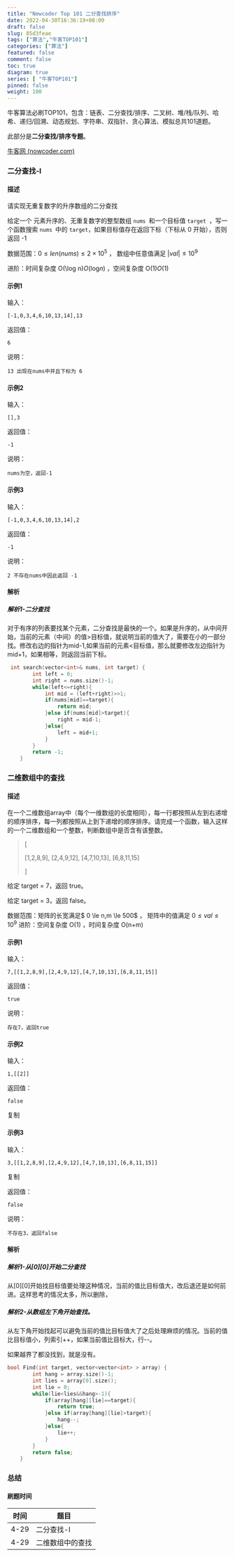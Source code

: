 ```yaml
---
title: "Newcoder Top 101 二分查找排序"
date: 2022-04-30T16:36:19+08:00
draft: false
slug: 85d3feae
tags: ["算法","牛客TOP101"]
categories: ["算法"]
featured: false 
comment: false 
toc: true 
diagram: true 
series: [ "牛客TOP101"] 
pinned: false
weight: 100
---
```


牛客算法必刷TOP101，包含：链表、二分查找/排序、二叉树、堆/栈/队列、哈希、递归/回溯、动态规划、字符串、双指针、贪心算法、模拟总共101道题。

此部分是**二分查找/排序专题**。

[牛客网 (nowcoder.com)](https://www.nowcoder.com/exam/oj?page=1&tab=算法篇&topicId=295)

<!--more-->

### 二分查找-I

#### 描述

请实现无重复数字的升序数组的二分查找

给定一个 元素升序的、无重复数字的整型数组 `nums `和一个目标值 `target `，写一个函数搜索 `nums `中的 `target`，如果目标值存在返回下标（下标从 0 开始），否则返回 -1

数据范围：$0 \le len(nums) \le 2\times10^5$ ， 数组中任意值满足 $|val| \le 10^9$

进阶：时间复杂度 O(\log n)*O*(log*n*) ，空间复杂度 O(1)*O*(1)

#### 示例1

输入：

```
[-1,0,3,4,6,10,13,14],13
```

返回值：

```
6
```

说明：

```
13 出现在nums中并且下标为 6     
```

#### 示例2

输入：

```
[],3
```

返回值：

```
-1
```

说明：

```
nums为空，返回-1     
```

#### 示例3

输入：

```
[-1,0,3,4,6,10,13,14],2
```

返回值：

```
-1
```

说明：

```
2 不存在nums中因此返回 -1     
```

#### 解析

##### 解析1-二分查找

对于有序的列表要找某个元素，二分查找是最快的一个。如果是升序的，从中间开始，当前的元素（中间）的值>目标值，就说明当前的值大了，需要在小的一部分找。修改右边的指针为mid-1,如果当前的元素<目标值，那么就要修改左边指针为mid+1，如果相等，则返回当前下标。

```c++
 int search(vector<int>& nums, int target) {
        int left = 0;
        int right = nums.size()-1;
        while(left<=right){
            int mid = (left+right)>>1;
            if(nums[mid]==target){
                return mid;
            }else if(nums[mid]>target){
                right = mid-1;
            }else{
                left = mid+1;
            }
        }
        return -1;
    }
```

### 二维数组中的查找

#### 描述

在一个二维数组array中（每个一维数组的长度相同），每一行都按照从左到右递增的顺序排序，每一列都按照从上到下递增的顺序排序。请完成一个函数，输入这样的一个二维数组和一个整数，判断数组中是否含有该整数。

> [
>
> [1,2,8,9],
> [2,4,9,12],
> [4,7,10,13],
> [6,8,11,15]
>
> ]

给定 target = 7，返回 true。

给定 target = 3，返回 false。

数据范围：矩阵的长宽满足$ 0 \le n,m \le 500$ ， 矩阵中的值满足 $0 \le val \le 10^9$
进阶：空间复杂度 O(1) ，时间复杂度 O(n+m)

#### 示例1

输入：

```
7,[[1,2,8,9],[2,4,9,12],[4,7,10,13],[6,8,11,15]]
```

返回值：

```
true
```

说明：

```
存在7，返回true   
```

#### 示例2

输入：

```
1,[[2]]
```

返回值：

```
false
```

复制

#### 示例3

输入：

```
3,[[1,2,8,9],[2,4,9,12],[4,7,10,13],[6,8,11,15]]
```

复制

返回值：

```
false
```

说明：

```
不存在3，返回false   
```

#### 解析

##### 解析1-从\[0][0]开始二分查找

从\[0][0]开始找目标值要处理这种情况，当前的值比目标值大，改后退还是如何前进。这样思考的情况太多，所以删除，

##### 解析2-从数组左下角开始查找。

从左下角开始找起可以避免当前的值比目标值大了之后处理麻烦的情况。当前的值比目标值小，列索引++，如果当前值比目标大，行--。

如果越界了都没找到，就是没有。

```c++
bool Find(int target, vector<vector<int> > array) {
        int hang = array.size()-1;
        int lies = array[0].size();
        int lie = 0;
        while(lie<lies&&hang>-1){
            if(array[hang][lie]==target){
                return true;
            }else if(array[hang][lie]>target){
                hang--;
            }else{
                lie++;
            }
        }
        return false;
    }
```



### 总结

#### 刷题时间

| 时间 | 题目             |
| ---- | ---------------- |
| 4-29 | 二分查找-I       |
| 4-29 | 二维数组中的查找 |

